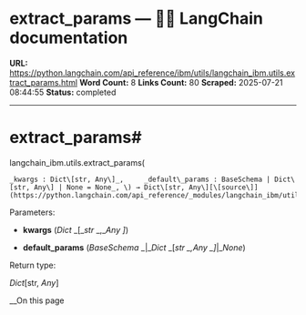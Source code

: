 # extract_params — 🦜🔗 LangChain  documentation

**URL:** https://python.langchain.com/api_reference/ibm/utils/langchain_ibm.utils.extract_params.html
**Word Count:** 8
**Links Count:** 80
**Scraped:** 2025-07-21 08:44:55
**Status:** completed

---

# extract\_params\#

langchain\_ibm.utils.extract\_params\(

    _kwargs : Dict\[str, Any\]_,     _default\_params : BaseSchema | Dict\[str, Any\] | None = None_, \) → Dict\[str, Any\][\[source\]](https://python.langchain.com/api_reference/_modules/langchain_ibm/utils.html#extract_params)\#     

Parameters:     

  * **kwargs** \(_Dict_ _\[__str_ _,__Any_ _\]_\)

  * **default\_params** \(_BaseSchema_ _|__Dict_ _\[__str_ _,__Any_ _\]__|__None_\)

Return type:     

_Dict_\[str, _Any_\]

__On this page